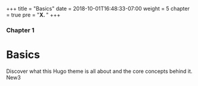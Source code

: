+++
title = "Basics"
date = 2018-10-01T16:48:33-07:00
weight = 5
chapter = true
pre = "<b>X. </b>"
+++

### Chapter 1

# Basics

Discover what this Hugo theme is all about and the core concepts behind it. New3